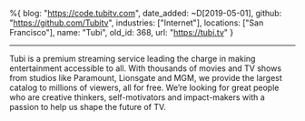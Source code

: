 %{
  blog: "https://code.tubitv.com",
  date_added: ~D[2019-05-01],
  github: "https://github.com/Tubitv",
  industries: ["Internet"],
  locations: ["San Francisco"],
  name: "Tubi",
  old_id: 368,
  url: "https://tubi.tv"
}

---

Tubi is a premium streaming service leading the charge in making entertainment accessible to all. With thousands of movies and TV shows from studios like Paramount, Lionsgate and MGM, we provide the largest catalog to millions of viewers, all for free. We’re looking for great people who are creative thinkers, self-motivators and impact-makers with a passion to help us shape the future of TV.
